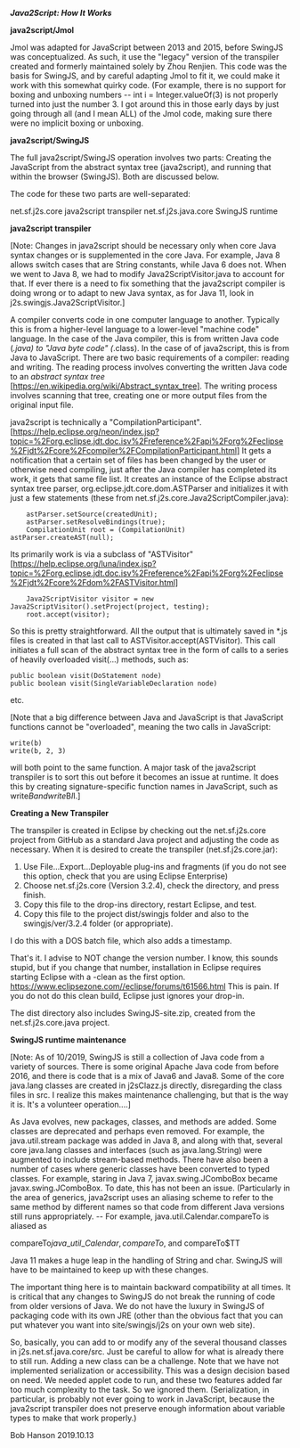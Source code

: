 ***Java2Script: How It Works***

**java2script/Jmol**

Jmol was adapted for JavaScript between 2013 and 2015, before SwingJS was conceptualized. 
As such, it use the "legacy" version of the transpiler created and formerly maintained 
solely by Zhou Renjien. This code was the basis for SwingJS, and by careful adapting Jmol
to fit it, we could make it work with this somewhat quirky code. (For example, there is no
support for boxing and unboxing numbers -- int i = Integer.valueOf(3) is not properly turned
into just the number 3. I got around this in those early days by just going through all 
(and I mean ALL) of the Jmol code, making sure there were no implicit boxing or unboxing. 


**java2script/SwingJS**

The full java2script/SwingJS operation involves two parts: Creating the JavaScript from the abstract syntax tree (java2script), and running that within the browser (SwingJS). Both are discussed below.

The code for these two parts are well-separated:

net.sf.j2s.core       java2script transpiler
net.sf.j2s.java.core  SwingJS runtime


**java2script transpiler**

[Note: Changes in java2script should be necessary only when core Java syntax changes or is supplemented in the core Java. For example, Java 8 allows switch cases that are String constants, while Java 6 does not. When we went to Java 8, we had to modify Java2ScriptVisitor.java to account for that. If ever there is a need to fix something that the java2script compiler is doing wrong or to adapt to new Java syntax, as for Java 11, look in j2s.swingjs.Java2ScriptVisitor.]

A compiler converts code in one computer language to another. Typically this is from a higher-level language to a lower-level "machine code" language. In the case of the Java compiler, this is from written Java code (*.java) to "Java byte code" (*.class). In the case of  of java2script, this is from Java to JavaScript. There are two basic requirements of a compiler: reading and writing. The reading process involves converting the written Java code to an <i>abstract syntax tree</i> [https://en.wikipedia.org/wiki/Abstract_syntax_tree]. The writing process involves scanning that tree, creating one or more output files from the original input file. 

java2script is technically a "CompilationParticipant". [https://help.eclipse.org/neon/index.jsp?topic=%2Forg.eclipse.jdt.doc.isv%2Freference%2Fapi%2Forg%2Feclipse%2Fjdt%2Fcore%2Fcompiler%2FCompilationParticipant.html] It gets a notification that a certain set of files has been changed by the user or otherwise need compiling, just after the Java compiler has completed its work, it gets that same file list. It creates an instance of the Eclipse abstract syntax tree parser, org.eclipse.jdt.core.dom.ASTParser and initializes it with just a few statements (these from net.sf.j2s.core.Java2ScriptCompiler.java):

		astParser.setSource(createdUnit);
		astParser.setResolveBindings(true); 
		CompilationUnit root = (CompilationUnit) astParser.createAST(null);
		
  
Its primarily work is via a subclass of "ASTVisitor" [https://help.eclipse.org/luna/index.jsp?topic=%2Forg.eclipse.jdt.doc.isv%2Freference%2Fapi%2Forg%2Feclipse%2Fjdt%2Fcore%2Fdom%2FASTVisitor.html]
	
		Java2ScriptVisitor visitor = new Java2ScriptVisitor().setProject(project, testing);
		root.accept(visitor);


So this is pretty straightforward. All the output that is ultimately saved in *.js files is created in that last call to ASTVisitor.accept(ASTVisitor). This call initiates a full scan of the abstract syntax tree in the form of calls to a series of heavily overloaded visit(...) methods, such as:

   
	public boolean visit(DoStatement node)
	public boolean visit(SingleVariableDeclaration node)
	

etc. 

[Note that a big difference between Java and JavaScript is that JavaScript functions cannot be "overloaded", meaning the two calls in JavaScript:

    write(b)
    write(b, 2, 3)

will both point to the same function. A major task of the java2script transpiler is to sort this out before it becomes an issue at runtime. It does this by creating signature-specific function names in JavaScript, such as write$B and write$B$I$I.]


**Creating a New Transpiler**

The transpiler is created in Eclipse by checking out the net.sf.j2s.core project from GitHub as a standard Java project and adjusting the code as necessary. When it is desired to create the transpiler (net.sf.j2s.core.jar):

1) Use File...Export...Deployable plug-ins and fragments
  (if you do not see this option, check that you are using Eclipse 
    Enterprise)
2) Choose net.sf.j2s.core (Version 3.2.4), check the directory,
   and press finish.
3) Copy this file to the drop-ins directory, restart Eclipse, 
   and test.
4) Copy this file to the project dist/swingjs folder and also
   to the swingjs/ver/3.2.4 folder (or appropriate). 

I do this with a DOS batch file, which also adds a timestamp. 
   
That's it. I advise to NOT change the version number. I know, this
sounds stupid, but if you change that number, installation in Eclipse requires starting Eclipse with a -clean as the first option. https://www.eclipsezone.com//eclipse/forums/t61566.html
This is pain. If you do not do this clean build, Eclipse just
ignores your drop-in. 

The dist directory also includes SwingJS-site.zip, created from the net.sf.j2s.core.java project. 


**SwingJS runtime maintenance**

[Note: As of 10/2019, SwingJS is still a collection of Java code from a variety of sources. There is some original Apache Java code from before 2016, and there is code that is a mix of Java6 and Java8. Some of the core java.lang classes are created in j2sClazz.js directly, disregarding the class files in src. I realize this makes maintenance challenging, but that is the way it is. It's a volunteer operation....]

As Java evolves, new packages, classes, and methods are added. Some classes are deprecated and perhaps even removed. For example, the java.util.stream package was added in Java 8, and along with that, several core java.lang classes and interfaces (such as java.lang.String) were augmented to include stream-based methods. There have also been a number of cases where generic classes have been converted to typed classes. For example, staring in Java 7, javax.swing.JComboBox became javax.swing.JComboBox<E>. To date, this has not been an issue. (Particularly in the area of generics, java2script uses an aliasing scheme to refer to the same method by different names so that code from different Java versions still runs appropriately. -- For example, java.util.Calendar.compareTo is aliased as

compareTo$java\_util\_Calendar, compareTo$, and compareTo$TT

Java 11 makes a huge leap in the handling of String and char. SwingJS will have to be maintained to keep up with these changes. 

The important thing here is to maintain backward compatibility at all times. It is critical that any changes to SwingJS do not break the running of code from older versions of Java. We do not have the luxury in SwingJS of packaging code with its own JRE (other than the obvious fact that you can put whatever you want into site/swingjs/j2s on your own web site). 

So, basically, you can add to or modify any of the several thousand classes in j2s.net.sf.java.core/src. Just be careful to allow for what is already there to still run. Adding a new class can be a challenge. Note that we have not implemented serialization or accessibility. This was a design decision based on need. We needed applet code to run, and these two features added far too much complexity to the task. So we ignored them. (Serialization, in particular, is probably not ever going to work in JavaScript, because the java2script transpiler does not preserve enough information about variable types to make that work properly.)


Bob Hanson 2019.10.13



